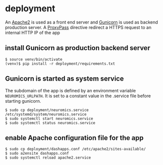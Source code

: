 
# deployment
An [Apache2](https://httpd.apache.org/) is used as a front end server and [Gunicorn](https://gunicorn.org/) is used as backend production server. A [ProxyPass](https://httpd.apache.org/docs/2.4/mod/mod_proxy.html#proxypass) directive redirect a HTTPS request to an internal HTTP IP of the app

## install Gunicorn as production backend server
```
$ source venv/bin/activate
(venv)$ pip install -r deployment/requirements.txt
```

## Gunicorn is started as system service

The subdomain of the app is defined by an environment variable ```NEUROMICS_URLPATH```. It is set to a constant value in the .service file before starting gunicorn.

```
$ sudo cp deployment/neuromics.service /etc/systemd/system/neuromics.service
$ sudo systemctl start neuromics.service
$ sudo systemctl status neuromics.service
```

## enable Apache configuration file for the app
```
$ sudo cp deployment/dashapps.conf /etc/apache2/sites-available/
$ sudo a2ensite dashapps.conf
$ sudo systemctl reload apache2.service
```

